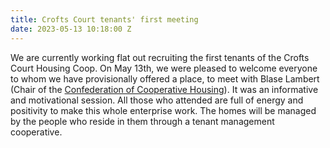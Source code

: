 ```yaml
---
title: Crofts Court tenants' first meeting
date: 2023-05-13 10:18:00 Z
---
```


We are currently working flat out recruiting the first tenants of the Crofts Court Housing Coop. On May 13th, we were pleased to welcome everyone to whom we have provisionally offered a place, to meet with Blase Lambert (Chair of the [Confederation of Cooperative Housing](https://www.cch.coop/our-staff/)). It was an informative and motivational session. All those who attended are full of energy and positivity to make this whole enterprise work. The homes will be managed by the people who reside in them through a tenant management cooperative.

